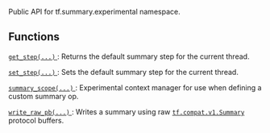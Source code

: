 Public API for tf.summary.experimental namespace.

## Functions
[ `get_step(...)` ](https://tensorflow.google.cn/api_docs/python/tf/summary/experimental/get_step): Returns the default summary step for the current thread.

[ `set_step(...)` ](https://tensorflow.google.cn/api_docs/python/tf/summary/experimental/set_step): Sets the default summary step for the current thread.

[ `summary_scope(...)` ](https://tensorflow.google.cn/api_docs/python/tf/summary/experimental/summary_scope): Experimental context manager for use when defining a custom summary op.

[ `write_raw_pb(...)` ](https://tensorflow.google.cn/api_docs/python/tf/summary/experimental/write_raw_pb): Writes a summary using raw [ `tf.compat.v1.Summary` ](https://tensorflow.google.cn/api_docs/python/tf/compat/v1/Summary) protocol buffers.

